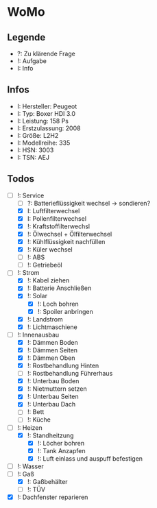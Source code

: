 # WoMo

## Legende
- ?: Zu klärende Frage
- !: Aufgabe 
- I: Info

## Infos 
- I: Hersteller: Peugeot
- I: Typ: Boxer HDI 3.0 
- I: Leistung: 158 Ps
- I: Erstzulassung: 2008
- I: Größe: L2H2 
- I: Modellreihe: 335
- I: HSN: 3003
- I: TSN: AEJ

## Todos
- [ ] !: Service
	- [ ] ?: Batterieflüssigkeit wechsel -> sondieren?
	- [X] I: Luftfilterwechsel 
	- [x] I: Pollenfilterwechsel
	- [x] !: Kraftstoffilterwechsl 
	- [x] !: Ölwechsel + Ölfilterwechsel
	- [x] !: Kühlflüssigkeit nachfüllen
    - [x] !: Küler wechsel
    - [ ] !: ABS
  	- [ ] !: Getriebeöl 
- [ ] !: Strom 
    - [x] !: Kabel ziehen
    - [x] !: Batterie Anschließen
	- [X] !: Solar
        - [X] !: Loch bohren
        - [X] !: Spoiler anbringen
	- [x] !: Landstrom
	- [x] !: Lichtmaschiene
- [ ] !: Innenausbau
	- [x] !: Dämmen Boden
	- [x] !: Dämmen Seiten
	- [x] !: Dämmen Oben
	- [x] !: Rostbehandlung Hinten
	- [ ] !: Rostbehandlung Führerhaus
	- [x] !: Unterbau Boden
	- [x] !: Nietmuttern setzen
	- [X] !: Unterbau Seiten
	- [X] !: Unterbau Dach
	- [ ] !: Bett
	- [ ] !: Küche
- [ ] !: Heizen
    - [X] !: Standheitzung
        - [x] !: Löcher bohren
        - [X] !: Tank Anzapfen
        - [X] !: Luft einlass und auspuff befestigen
- [ ] !: Wasser
- [ ] !: Gaß
	- [X] !: Gaßbehälter
	- [ ] !: TÜV
- [x] !: Dachfenster reparieren
